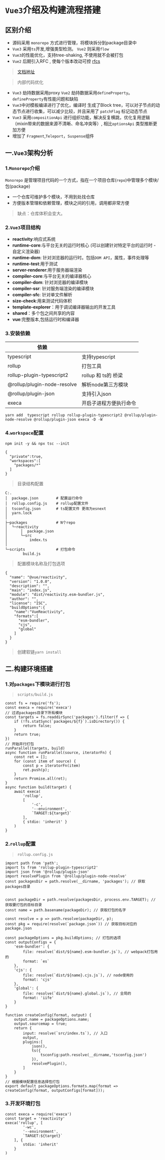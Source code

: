 # `Vue3`介绍及构建流程搭建

## 区别介绍

- 源码采用 `monorepo` 方式进行管理，将模块拆分到package目录中
- `Vue3` 采用`ts`开发,增强类型检测。 `Vue2` 则采用`flow`
- `Vue3`的性能优化，支持tree-shaking, 不使用就不会被打包
- `Vue2` 后期引入RFC , 使每个版本改动可控 [rfcs](https://github.com/vuejs/rfcs/tree/master/active-rfcs)

> [文档地址](https://v3.cn.vuejs.org/)

> 内部代码优化

- `Vue3` 劫持数据采用proxy `Vue2` 劫持数据采用`defineProperty`。 `defineProperty`有性能问题和缺陷
- `Vue3`中对模板编译进行了优化，编译时 生成了Block tree，可以对子节点的动态节点进行收集，可以减少比较，并且采用了 `patchFlag` 标记动态节点
- `Vue3` 采用`compositionApi` 进行组织功能，解决反复横跳，优化复用逻辑 （mixin带来的数据来源不清晰、命名冲突等）, 相比`optionsApi` 类型推断更加方便
- 增加了 `Fragment`,`Teleport`，`Suspense`组件

## 一.`Vue3`架构分析

### 1.`Monorepo`介绍

`Monorepo` 是管理项目代码的一个方式，指在一个项目仓库(`repo`)中管理多个模块/包(package)

- 一个仓库可维护多个模块，不用到处找仓库
- 方便版本管理和依赖管理，模块之间的引用，调用都非常方便

> 缺点：仓库体积会变大。

### 2.`Vue3`项目结构

- **reactivity**:响应式系统
- **runtime-core**:与平台无关的运行时核心 (可以创建针对特定平台的运行时 - 自定义渲染器)
- **runtime-dom**: 针对浏览器的运行时。包括`DOM API`，属性，事件处理等
- **runtime-test**:用于测试
- **server-renderer**:用于服务器端渲染
- **compiler-core**:与平台无关的编译器核心
- **compiler-dom**: 针对浏览器的编译模块
- **compiler-ssr**: 针对服务端渲染的编译模块
- **compiler-sfc**: 针对单文件解析
- **size-check**:用来测试代码体积
- **template-explorer**：用于调试编译器输出的开发工具
- **shared**：多个包之间共享的内容
- **vue**:完整版本,包括运行时和编译器

### 3.安装依赖

| 依赖                        |                        |
| --------------------------- | ---------------------- |
| typescript                  | 支持typescript         |
| rollup                      | 打包工具               |
| rollup-plugin-typescript2   | rollup 和 ts的 桥梁    |
| @rollup/plugin-node-resolve | 解析node第三方模块     |
| @rollup/plugin-json         | 支持引入json           |
| execa                       | 开启子进程方便执行命令 |

```
yarn add  typescript rollup rollup-plugin-typescript2 @rollup/plugin-node-resolve @rollup/plugin-json execa -D -W
```



### 4.`workspace`配置

```
npm init -y && npx tsc --init
```

```
{
  "private":true,
  "workspaces":[
    "packages/*"
  ]
}
```



> 目录结构配置

```
C:.
│  package.json        # 配置运行命令 
│  rollup.config.js    # rollup配置文件
│  tsconfig.json       # ts配置文件 更改为esnext
│  yarn.lock
│  
├─packages             # N个repo
│  └─reactivity
│      │  package.json
│      └─src
│          index.ts
│              
└─scripts              # 打包命令
        build.js
```



> 配置模块名称及打包选项

```
{
  "name": "@vue/reactivity",
  "version": "1.0.0",
  "description": "",
  "main": "index.js",
  "module": "dist/reactivity.esm-bundler.js",
  "author": "",
  "license": "ISC",
  "buildOptions":{
    "name":"VueReactivity",
    "formats":[
      "esm-bundler",
      "cjs",
      "global"
    ]
  }
}
```



> 创建软链`yarn install`

## 二.构建环境搭建

### 1.对`packages`下模块进行打包

> `scripts/build.js`

```
const fs = require('fs');
const execa = require('execa')
// 过滤packages目录下所有模块
const targets = fs.readdirSync('packages').filter(f => {
    if (!fs.statSync(`packages/${f}`).isDirectory()) {
        return false;
    }
    return true;
})
// 开始并行打包
runParallel(targets, build)
async function runParallel(source, iteratorFn) {
    const ret = [];
    for (const item of source) {
        const p = iteratorFn(item)
        ret.push(p);
    }
    return Promise.all(ret);
}
async function build(target) {
    await execa(
        'rollup',
        [
            '-c',
            '--environment',
            `TARGET:${target}`
        ], 
        { stdio: 'inherit' }
    )
}
```



### 2.`rollup`配置

> `rollup.config.js`

```
import path from 'path';
import ts from 'rollup-plugin-typescript2'
import json from '@rollup/plugin-json'
import resolvePlugin from '@rollup/plugin-node-resolve'
const packagesDir = path.resolve(__dirname, 'packages'); // 获取packages目录


const packageDir = path.resolve(packagesDir, process.env.TARGET); // 获取要打包的目标目录
const name = path.basename(packageDir); // 获取打包的名字

const resolve = p => path.resolve(packageDir, p);
const pkg = require(resolve(`package.json`)) // 获取目标对应的package.json

const packageOptions = pkg.buildOptions; // 打包的选项
const outputConfigs = {
    'esm-bundler': {
        file: resolve(`dist/${name}.esm-bundler.js`), // webpack打包用的
        format: `es`
    },
    'cjs': {
        file: resolve(`dist/${name}.cjs.js`), // node使用的
        format: 'cjs'
    },
    'global': {
        file: resolve(`dist/${name}.global.js`), // 全局的
        format: 'iife'
    }
}

function createConfig(format, output) {
    output.name = packageOptions.name;
    output.sourcemap = true;
    return {
        input: resolve(`src/index.ts`), // 入口
        output,
        plugins:[
            json(),
            ts({
                tsconfig:path.resolve(__dirname,'tsconfig.json')
            }),
            resolvePlugin(),
        ]
    }
}
// 根据模块配置信息选择性打包
export default packageOptions.formats.map(format => createConfig(format, outputConfigs[format]));
```



### 3.开发环境打包

```
const execa = require('execa')
const target = 'reactivity'
execa('rollup', [
        '-wc',
        '--environment',
        `TARGET:${target}`
    ], {
        stdio: 'inherit'
    }
)
```